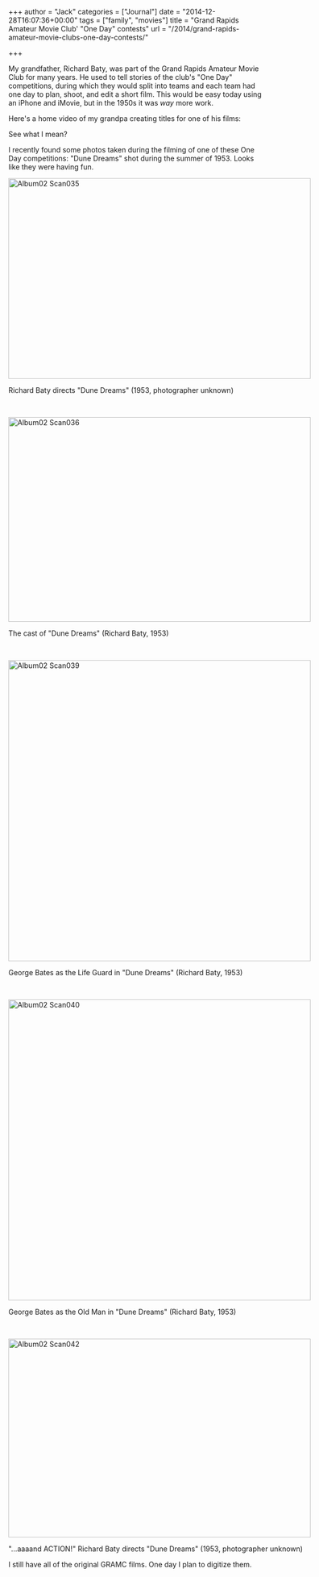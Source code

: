 +++
author = "Jack"
categories = ["Journal"]
date = "2014-12-28T16:07:36+00:00"
tags = ["family", "movies"]
title = "Grand Rapids Amateur Movie Club' \"One Day\" contests"
url = "/2014/grand-rapids-amateur-movie-clubs-one-day-contests/"

+++

My grandfather, Richard Baty, was part of the Grand Rapids Amateur Movie Club for many years. He used to tell stories of the club's "One Day" competitions, during which they would split into teams and each team had one day to plan, shoot, and edit a short film. This would be easy today using an iPhone and iMovie, but in the 1950s it was _way_ more work.

Here's a home video of my grandpa creating titles for one of his films:

<span class="embed-youtube" style="text-align:center; display: block;"></span>

See what I mean?

I recently found some photos taken during the filming of one of these One Day competitions: "Dune Dreams" shot during the summer of 1953. Looks like they were having fun.

<div style="width: 610px" class="wp-caption alignnone">
  <img title="Album02-Scan035.jpg" src="/img/2014/12/Album02-Scan035.jpg" alt="Album02 Scan035" width="600" height="398" border="0" />
  
  <p class="wp-caption-text">
    Richard Baty directs "Dune Dreams" (1953, photographer unknown)
  </p>
</div>

&nbsp;

<div style="width: 610px" class="wp-caption alignnone">
  <img title="Album02-Scan036.jpg" src="/img/2014/12/Album02-Scan036.jpg" alt="Album02 Scan036" width="600" height="406" border="0" />
  
  <p class="wp-caption-text">
    The cast of "Dune Dreams" (Richard Baty, 1953)
  </p>
</div>

&nbsp;

<div style="width: 610px" class="wp-caption alignnone">
  <img title="Album02-Scan039.jpg" src="/img/2014/12/Album02-Scan039.jpg" alt="Album02 Scan039" width="600" height="597" border="0" />
  
  <p class="wp-caption-text">
    George Bates as the Life Guard in "Dune Dreams" (Richard Baty, 1953)
  </p>
</div>

&nbsp;

<div style="width: 610px" class="wp-caption alignnone">
  <img title="Album02-Scan040.jpg" src="/img/2014/12/Album02-Scan040.jpg" alt="Album02 Scan040" width="600" height="597" border="0" />
  
  <p class="wp-caption-text">
    George Bates as the Old Man in "Dune Dreams" (Richard Baty, 1953)
  </p>
</div>

&nbsp;

<div style="width: 610px" class="wp-caption alignnone">
  <img title="Album02-Scan042.jpg" src="/img/2014/12/Album02-Scan042.jpg" alt="Album02 Scan042" width="600" height="394" border="0" />
  
  <p class="wp-caption-text">
    "&#8230;aaaand ACTION!" Richard Baty directs "Dune Dreams" (1953, photographer unknown)
  </p>
</div>

I still have all of the original GRAMC films. One day I plan to digitize them.

&nbsp;
